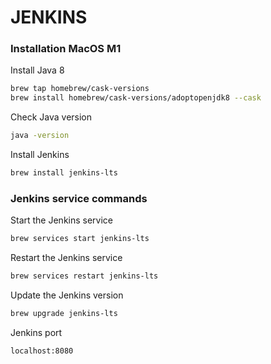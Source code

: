 # JENKINS

### Installation MacOS M1
Install Java 8
```bash
brew tap homebrew/cask-versions     
brew install homebrew/cask-versions/adoptopenjdk8 --cask
```
Check Java version
```bash
java -version     
```

Install Jenkins
```bash
brew install jenkins-lts  
```

### Jenkins service commands
Start the Jenkins service
```bash
brew services start jenkins-lts
```

Restart the Jenkins service
```bash
brew services restart jenkins-lts
```

Update the Jenkins version
```bash
brew upgrade jenkins-lts
```

Jenkins port
```bash
localhost:8080
```
